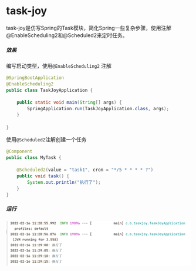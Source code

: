 # task-joy
task-joy是仿写Spring的Task模块，简化Spring一些复杂步骤，使用注解@EnableScheduling2和@Scheduled2来定时任务。


##### 效果
编写启动类型，使用`@EnableScheduling2` 注解
```java
@SpringBootApplication
@EnableScheduling2
public class TaskJoyApplication {

    public static void main(String[] args) {
        SpringApplication.run(TaskJoyApplication.class, args);
    }

}
```

使用`@Scheduled2`注解创建一个任务
```java
@Component
public class MyTask {

    @Scheduled2(value = "task1", cron = "*/5 * * * * ?")
    public void task() {
        System.out.println("执行了");
    }
}
```

##### 运行
![](./img/result.png)
 
